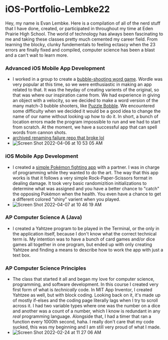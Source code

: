 # iOS-Portfolio-Lembke22
Hey, my name is Evan Lembke. Here is a compilation of all of the nerd stuff that I have done, created, or participated in throughout my time at Eden Prairie High School. The world of technology has always been fascinating to me and taking these classes pretty much cemented my career field. From learning the blocky, clunky fundementals to feeling ectascy when the 23 errors are finally fixed and compiled, computer science has been a blast and a can't wait to learn more.



### Advanced iOS Mobile App Development
* I worked in a group to create a [bubble-shooting word game](https://github.com/90306561/BubbleWords). Wordle was very popular at this time, so we were enthusiastic in making an app related to that. It was the heyday of creating varients of the original, so that was where our inspiration came from. We had experience in giving an object with a velocity, so we decided to make a word version of the many match-3 bubble shooters, like [Puzzle Bobble](https://en.wikipedia.org/wiki/Puzzle_Bobble). We encountered some difficulty when we decided it would be a good idea to change the name of our name without looking up how to do it. In short, a bunch of location errors made the program impossible to run and we had to start from scratch. At the moment, we have a successful app that can spell words from cannon shots.
* [archived renaming failure repo that broke lol](https://github.com/EPHS-iOS/jake-evan-erik)
* ![Screen Shot 2022-04-06 at 10 53 05 AM](https://user-images.githubusercontent.com/60675994/162016615-9b4ccfce-b6b2-4172-88df-7c83ce1dc091.png)


### iOS Mobile App Development
* I created a [simple Pokémon fighting app](https://github.com/Lembke2448/bingo) with a partner. I was in charge of programming while they wanted to do the art. The way that this app works is that it follows a very simple Rock-Paper-Scissors format in dealing damage. It took very basic randomizition initializations to determine what was assigned and you have a better chance to "catch" the opposing Pokémon when the health. You even have a chance to get a different colored "shiny" varient when you played.
* ![Screen Shot 2022-04-07 at 10 46 19 AM](https://user-images.githubusercontent.com/60675994/162242000-8aa0f5d5-c0e5-4cab-ae72-fb451d35b17c.png)


### AP Computer Science A (Java)
* I created a Yahtzee program to be played in the Terminal, or the only in the application itself, because I don't know what the correct technical term is. My intention was to have a bunch of card games and/or dice games all together in one program, but ended up with only creating Yahtzee and finding a means to describe how to work the app with just a text box.


### AP Computer Science Principles
* The class that started it all and began my love for computer science, programming, and software development. In this course I created very first form of what is *technically* code. In MIT App Inventor, I created Yahtzee as well, but with block coding. Looking back on it, it's made up of mostly if-elses and the coding page literally lags when I try to scroll across it. I had two variable types where one was the number on a dice and another was a count of a number, which I know is redundant in any *real* programming language. Alongside that, I had a timer that ran a function every 1000th second, haha. I really don't care that my code sucked, this was my beginning and I am still very proud of what I made.
* ![Screen Shot 2022-02-24 at 11 27 06 AM](https://user-images.githubusercontent.com/60675994/155734207-a2dca7d0-e8c3-4a46-b43d-148def9cc7bf.png)


